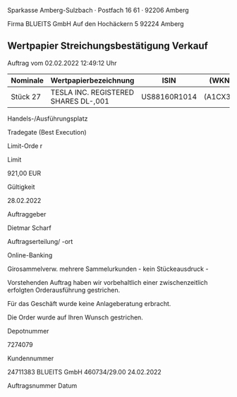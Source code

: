 <!-- image -->

Sparkasse Amberg-Sulzbach · Postfach 16 61 · 92206 Amberg

Firma BLUEITS GmbH Auf den Hochäckern 5 92224 Amberg

## Wertpapier Streichungsbestätigung Verkauf

Auftrag vom 02.02.2022 12:49:12 Uhr

| Nominale   | Wertpapierbezeichnung                | ISIN         | (WKN)    |
|------------|--------------------------------------|--------------|----------|
| Stück 27   | TESLA INC. REGISTERED SHARES DL-,001 | US88160R1014 | (A1CX3T) |

Handels-/Ausführungsplatz

Tradegate (Best Execution)

Limit-Orde r

Limit

921,00 EUR

Gültigkeit

28.02.2022

Auftraggeber

Dietmar Scharf

Auftragserteilung/ -ort

Online-Banking

Girosammelverw. mehrere Sammelurkunden - kein Stückeausdruck -

Vorstehenden Auftrag haben wir vorbehaltlich einer zwischenzeitlich erfolgten Orderausführung gestrichen.

Für das Geschäft wurde keine Anlageberatung erbracht.

Die Order wurde auf Ihren Wunsch gestrichen.

Depotnummer

7274079

Kundennummer

24711383 BLUEITS GmbH 460734/29.00 24.02.2022

Auftragsnummer Datum